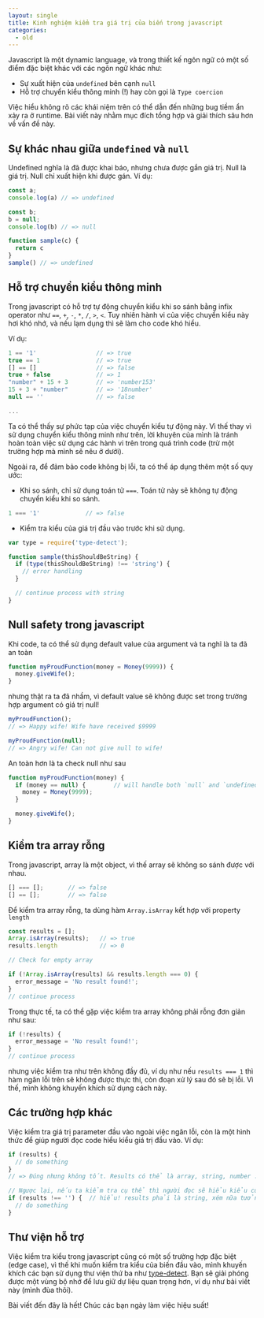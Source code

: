 ```yaml
---
layout: single
title: Kinh nghiệm kiểm tra giá trị của biến trong javascript
categories:
  - old
---
```


Javascript là một dynamic language, và trong thiết kế ngôn ngữ có một số điểm đặc biệt khác với các ngôn ngữ khác như:

- Sự xuất hiện của `undefined` bên cạnh `null`
- Hỗ trợ chuyển kiểu thông minh (!) hay còn gọi là `Type coercion`

Việc hiểu không rõ các khái niệm trên có thể dẫn đến những bug tiềm ẩn xảy ra ở runtime. Bài viết này nhằm mục đích tổng hợp và giải thích sâu hơn về vấn đề này.

## Sự khác nhau giữa `undefined` và `null`

Undefined nghĩa là đã được khai báo, nhưng chưa được gắn giá trị.
Null là giá trị. Null chỉ xuất hiện khi được gán.
Ví dụ:

```js
const a;
console.log(a) // => undefined

const b;
b = null;
console.log(b) // => null

function sample(c) {
  return c
}
sample() // => undefined
```

## Hỗ trợ chuyển kiểu thông minh

Trong javascript có hỗ trợ tự động chuyển kiểu khi so sánh bằng infix operator như `==`, `+`, `-`, `*`, `/`, `>`, `<`. Tuy nhiên hành vi của việc chuyển kiểu này hơi khó nhớ, và nếu lạm dụng thì sẽ làm cho code khó hiểu.

Ví dụ:

```js
1 == '1'                 // => true
true == 1                // => true
[] == []                 // => false
true + false             // => 1
"number" + 15 + 3        // => 'number153'
15 + 3 + "number"        // => '18number'
null == ''               // => false

...
```

Ta có thể thấy sự phức tạp của việc chuyển kiểu tự động này. Vì thế thay vì sử dụng chuyển kiểu thông minh như trên, lời khuyên của mình là tránh hoàn toàn việc sử dụng các hành vi trên trong quá trình code (trừ một trường hợp mà mình sẽ nêu ở dưới).

Ngoài ra, để đảm bảo code không bị lỗi, ta có thể áp dụng thêm một số quy ước:

- Khi so sánh, chỉ sử dụng toán tử `===`. Toán tử này sẽ không tự động chuyển kiểu khi so sánh.

```js
1 === '1'             // => false
```

- Kiểm tra kiểu của giá trị đầu vào trước khi sử dụng.

```js
var type = require('type-detect');

function sample(thisShouldBeString) {
  if (type(thisShouldBeString) !== 'string') {
    // error handling
  }

  // continue process with string
}
```

## Null safety trong javascript

Khi code, ta có thể sử dụng default value của argument và ta nghĩ là ta đã an toàn

```js
function myProudFunction(money = Money(9999)) {
  money.giveWife();
}
```

nhưng thật ra ta đã nhầm, vì default value sẽ không được set trong trường hợp argument có giá trị null!

```js
myProudFunction();
// => Happy wife! Wife have received $9999

myProudFunction(null);
// => Angry wife! Can not give null to wife!
```

An toàn hơn là ta check null như sau

```js
function myProudFunction(money) {
  if (money == null) {        // will handle both `null` and `undefined`!
    money = Money(9999);
  }

  money.giveWife();
}
```

## Kiểm tra array rỗng

Trong javascript, array là một object, vì thế array sẽ không so sánh được với nhau.

```js
[] === [];       // => false
[] == [];        // => false
```

Để kiểm tra array rỗng, ta dùng hàm `Array.isArray` kết hợp với property `length`

```js
const results = [];
Array.isArray(results);   // => true
results.length            // => 0

// Check for empty array

if (!Array.isArray(results) && results.length === 0) {
  error_message = 'No result found!';
}
// continue process
```

Trong thực tế, ta có thể gặp việc kiểm tra array không phải rỗng đơn giản như sau:

```js
if (!results) {
  error_message = 'No result found!';
}
// continue process
```

nhưng việc kiểm tra như trên không đầy đủ, ví dụ như nếu `results === 1` thì hàm ngăn lỗi trên sẽ không được thực thi, còn đoạn xử lý sau đó sẽ bị lỗi. Vì thế, mình không khuyến khích sử dụng cách này.

## Các trường hợp khác

Việc kiểm tra giá trị parameter đầu vào ngoài việc ngăn lỗi, còn là một hình thức để giúp người đọc code hiểu kiểu giá trị đầu vào. Ví dụ:

```js
if (results) {
  // do something
}
// => Đúng nhưng không tốt. Results có thể là array, string, number ... Người đọc code sẽ không hiểu rõ results là gì.

// Ngược lại, nếu ta kiểm tra cụ thể thì người đọc sẽ hiểu kiểu của results!
if (results !== '') {  // hiểu! results phải là string, xém nữa tưởng results là array rồi!
  // do something
}
```

## Thư viện hỗ trợ

Việc kiểm tra kiểu trong javascript cũng có một số trường hợp đặc biệt (edge case), vì thế khi muốn kiểm tra kiểu của biến đầu vào, mình khuyến khích các bạn sử dụng thư viện thứ ba như [type-detect](https://github.com/chaijs/type-detect). Bạn sẽ giải phóng được một vùng bộ nhớ để lưu giữ dự liệu quan trọng hơn, ví dụ như bài viết này (mình đùa thôi).

Bài viết đến đây là hết! Chúc các bạn ngày làm việc hiệu suất!
